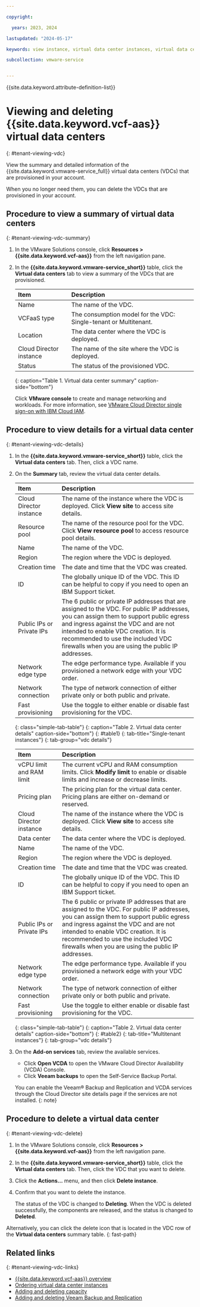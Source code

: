 ```yaml
---

copyright:

  years: 2023, 2024

lastupdated: "2024-05-17"

keywords: view instance, virtual data center instances, virtual data center view, view virtual data center

subcollection: vmware-service


---
```


{{site.data.keyword.attribute-definition-list}}

# Viewing and deleting {{site.data.keyword.vcf-aas}} virtual data centers
{: #tenant-viewing-vdc}

View the summary and detailed information of the {{site.data.keyword.vmware-service_full}} virtual data centers (VDCs) that are provisioned in your account.

When you no longer need them, you can delete the VDCs that are provisioned in your account.

## Procedure to view a summary of virtual data centers
{: #tenant-viewing-vdc-summary}

1. In the VMware Solutions console, click **Resources > {{site.data.keyword.vcf-aas}}** from the left navigation pane.
2. In the **{{site.data.keyword.vmware-service_short}}** table, click the **Virtual data centers** tab to view a summary of the VDCs that are provisioned.

   | Item | Description |
   |:---- |:----------- |
   | Name | The name of the VDC. |
   | VCFaaS type | The consumption model for the VDC: Single-tenant or Multitenant. |
   | Location | The data center where the VDC is deployed. |
   | Cloud Director instance | The name of the site where the VDC is deployed. |
   | Status | The status of the provisioned VDC. |
   {: caption="Table 1. Virtual data center summary" caption-side="bottom"}

   Click **VMware console** to create and manage networking and workloads. For more information, see [VMware Cloud Director single sign-on with IBM Cloud IAM](/docs/vmwaresolutions?topic=vmwaresolutions-iam-integration&interface=ui).

## Procedure to view details for a virtual data center
{: #tenant-viewing-vdc-details}

1. In the **{{site.data.keyword.vmware-service_short}}** table, click the **Virtual data centers** tab. Then, click a VDC name.
2. On the **Summary** tab, review the virtual data center details.

   | Item | Description |
   |:---- |:----------- |
   | Cloud Director instance | The name of the instance where the VDC is deployed. Click **View site** to access site details. |
   | Resource pool | The name of the resource pool for the VDC. Click **View resource pool** to access resource pool details. |
   | Name | The name of the VDC. |
   | Region | The region where the VDC is deployed. |
   | Creation time | The date and time that the VDC was created. |
   | ID | The globally unique ID of the VDC. This ID can be helpful to copy if you need to open an IBM Support ticket. |
   | Public IPs or Private IPs| The 6 public or private IP addresses that are assigned to the VDC. For public IP addresses, you can assign them to support public egress and ingress against the VDC and are not intended to enable VDC creation. It is recommended to use the included VDC firewalls when you are using the public IP addresses. |
   | Network edge type | The edge performance type. Available if you provisioned a network edge with your VDC order. |
   | Network connection | The type of network connection of either private only or both public and private. |
   | Fast provisioning | Use the toggle to either enable or disable fast provisioning for the VDC. |
   {: class="simple-tab-table"}
   {: caption="Table 2. Virtual data center details" caption-side="bottom"}
   {: #table1}
   {: tab-title="Single-tenant instances"}
   {: tab-group="vdc details"}

   | Item | Description |
   |:---- |:----------- |
   | vCPU limit and RAM limit | The current vCPU and RAM consumption limits. Click **Modify limit** to enable or disable limits and increase or decrease limits. |
   | Pricing plan | The pricing plan for the virtual data center. Pricing plans are either on-demand or reserved. |
   | Cloud Director instance | The name of the instance where the VDC is deployed. Click **View site** to access site details. |
   | Data center | The data center where the VDC is deployed. |
   | Name | The name of the VDC. |
   | Region | The region where the VDC is deployed. |
   | Creation time | The date and time that the VDC was created. |
   | ID | The globally unique ID of the VDC. This ID can be helpful to copy if you need to open an IBM Support ticket. |
   | Public IPs or Private IPs | The 6 public or private IP addresses that are assigned to the VDC. For public IP addresses, you can assign them to support public egress and ingress against the VDC and are not intended to enable VDC creation. It is recommended to use the included VDC firewalls when you are using the public IP addresses. |
   | Network edge type | The edge performance type. Available if you provisioned a network edge with your VDC order. |
   | Network connection | The type of network connection of either private only or both public and private. |
   | Fast provisioning | Use the toggle to either enable or disable fast provisioning for the VDC. |
   {: class="simple-tab-table"}
   {: caption="Table 2. Virtual data center details" caption-side="bottom"}
   {: #table2}
   {: tab-title="Multitenant instances"}
   {: tab-group="vdc details"}

3. On the **Add-on services** tab, review the available services.

   * Click **Open VCDA** to open the VMware Cloud Director Availability (VCDA) Console.
   * Click **Veeam backups** to open the Self-Service Backup Portal.

   You can enable the Veeam® Backup and Replication and VCDA services through the Cloud Director site details page if the services are not installed.
   {: note}

## Procedure to delete a virtual data center
{: #tenant-viewing-vdc-delete}

1. In the VMware Solutions console, click **Resources > {{site.data.keyword.vcf-aas}}** from the left navigation pane.
2. In the **{{site.data.keyword.vmware-service_short}}** table, click the **Virtual data centers** tab. Then, click the VDC that you want to delete.
3. Click the **Actions...** menu, and then click **Delete instance**.
4. Confirm that you want to delete the instance.

   The status of the VDC is changed to **Deleting**. When the VDC is deleted successfully, the components are released, and the status is changed to **Deleted**.

Alternatively, you can click the delete icon that is located in the VDC row of the **Virtual data centers** summary table.
{: fast-path}

## Related links
{: #tenant-viewing-vdc-links}

* [{{site.data.keyword.vcf-aas}} overview](/docs/vmware-service?topic=vmware-service-vmware-aas-overview)
* [Ordering virtual data center instances](/docs/vmware-service?topic=vmware-service-vdc-adding)
* [Adding and deleting capacity](/docs/vmware-service?topic=vmware-service-capacity-adding-deleting)
* [Adding and deleting Veeam Backup and Replication](/docs/vmware-service?topic=vmware-service-veeam-adding-deleting)
